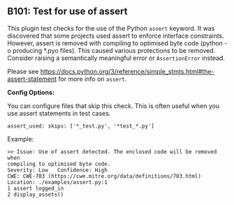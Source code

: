 ## B101: Test for use of assert

This plugin test checks for the use of the Python `assert` keyword. It
was discovered that some projects used assert to enforce interface
constraints. However, assert is removed with compiling to optimised byte
code (python -o producing \*.pyo files). This caused various protections
to be removed. Consider raising a semantically meaningful error or
`AssertionError` instead.

Please see
<https://docs.python.org/3/reference/simple_stmts.html#the-assert-statement>
for more info on `assert`.

**Config Options:**

You can configure files that skip this check. This is often useful when
you use assert statements in test cases.

`assert_used:
skips: ['*_test.py', '*test_*.py']`


Example:

<!-- -->

    >> Issue: Use of assert detected. The enclosed code will be removed when
    compiling to optimised byte code.
    Severity: Low   Confidence: High
    CWE: CWE-703 (https://cwe.mitre.org/data/definitions/703.html)
    Location: ./examples/assert.py:1
    1 assert logged_in
    2 display_assets()